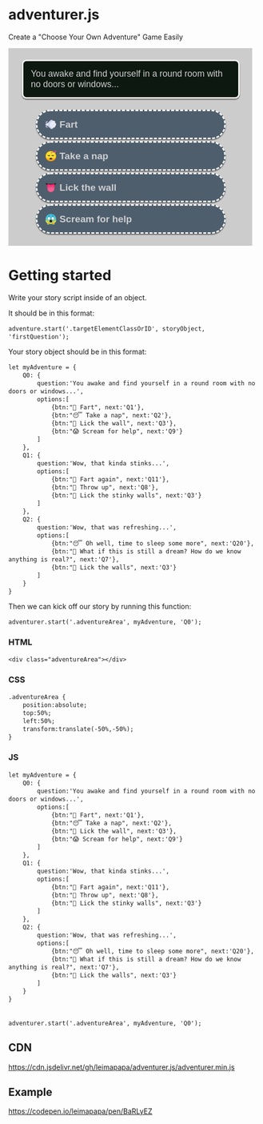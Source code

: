 # adventurer.js
Create a "Choose Your Own Adventure" Game Easily


![](/example.png)


# Getting started
Write your story script inside of an object.

It should be in this format:
```
adventure.start('.targetElementClassOrID', storyObject, 'firstQuestion');
```


Your story object should be in this format:
```
let myAdventure = {
	Q0: {
		question:'You awake and find yourself in a round room with no doors or windows...',
		options:[
			{btn:"💨 Fart", next:'Q1'},
			{btn:"😴 Take a nap", next:'Q2'},
			{btn:"👅 Lick the wall", next:'Q3'},
			{btn:"😱 Scream for help", next:'Q9'}
		]
	},
	Q1: {
		question:'Wow, that kinda stinks...',
		options:[
			{btn:"💨 Fart again", next:'Q11'},
			{btn:"🤮 Throw up", next:'Q8'},
			{btn:"👅 Lick the stinky walls", next:'Q3'}
		]
	},
	Q2: {
		question:'Wow, that was refreshing...',
		options:[
			{btn:"😴 Oh well, time to sleep some more", next:'Q20'},
			{btn:"🤔 What if this is still a dream? How do we know anything is real?", next:'Q7'},
			{btn:"👅 Lick the walls", next:'Q3'}
		]
	}
}
```

Then we can kick off our story by running this function:
```
adventurer.start('.adventureArea', myAdventure, 'Q0');
```

### HTML
```
<div class="adventureArea"></div>
```
### CSS
```
.adventureArea {
	position:absolute;
	top:50%;
	left:50%;
	transform:translate(-50%,-50%);
}
```
### JS
```
let myAdventure = {
	Q0: {
		question:'You awake and find yourself in a round room with no doors or windows...',
		options:[
			{btn:"💨 Fart", next:'Q1'},
			{btn:"😴 Take a nap", next:'Q2'},
			{btn:"👅 Lick the wall", next:'Q3'},
			{btn:"😱 Scream for help", next:'Q9'}
		]
	},
	Q1: {
		question:'Wow, that kinda stinks...',
		options:[
			{btn:"💨 Fart again", next:'Q11'},
			{btn:"🤮 Throw up", next:'Q8'},
			{btn:"👅 Lick the stinky walls", next:'Q3'}
		]
	},
	Q2: {
		question:'Wow, that was refreshing...',
		options:[
			{btn:"😴 Oh well, time to sleep some more", next:'Q20'},
			{btn:"🤔 What if this is still a dream? How do we know anything is real?", next:'Q7'},
			{btn:"👅 Lick the walls", next:'Q3'}
		]
	}
}


adventurer.start('.adventureArea', myAdventure, 'Q0');
```

## CDN

https://cdn.jsdelivr.net/gh/leimapapa/adventurer.js/adventurer.min.js

## Example

https://codepen.io/leimapapa/pen/BaRLyEZ
